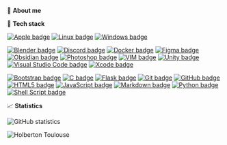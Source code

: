 📝 **About me**

🔨 **Tech stack**

[![Apple badge](https://img.shields.io/badge/-Apple-000000?style=flat&logo=apple&logoColor=white)](https://www.apple.com)
[![Linux badge](https://img.shields.io/badge/-Linux-FCC624?style=flat&logo=linux&logoColor=white)](https://www.linux.org)
[![Windows badge](https://img.shields.io/badge/-Windows-0078D6?style=flat&logo=windows&logoColor=white)](https://www.microsoft.com/windows)

[![Blender badge](https://img.shields.io/badge/-Blender-F5792A?style=flat&logo=blender&logoColor=white)](https://www.blender.org)
[![Discord badge](https://img.shields.io/badge/-Discord-7289DA?style=flat&logo=discord&logoColor=white)](https://discord.com)
[![Docker badge](https://img.shields.io/badge/-Docker-2496ED?style=flat&logo=docker&logoColor=white)](https://www.docker.com)
[![Figma badge](https://img.shields.io/badge/-Figma-F24E1E?style=flat&logo=figma&logoColor=white)](https://www.figma.com)
[![Obsidian badge](https://img.shields.io/badge/-Obsidian-000000?style=flat&logo=obsidian&logoColor=white)](https://obsidian.md)
[![Photoshop badge](https://img.shields.io/badge/-Photoshop-31A8FF?style=flat&logo=adobephotoshop&logoColor=white)](https://www.adobe.com/products/photoshop.html)
[![VIM badge](https://img.shields.io/badge/-VIM-199f00?style=flat&logo=vim&logoColor=white)](https://www.vim.org)
[![Unity badge](https://img.shields.io/badge/-Unity-000000?style=flat&logo=unity&logoColor=white)](https://unity.com)
[![Visual Studio Code badge](https://img.shields.io/badge/-Visual%20Studio%20Code-007ACC?style=flat&logo=visualstudiocode&logoColor=white)](https://code.visualstudio.com)
[![Xcode badge](https://img.shields.io/badge/-Xcode-007AFF?style=flat&logo=xcode&logoColor=white)](https://developer.apple.com/xcode/)

[![Bootstrap badge](https://img.shields.io/badge/-Bootstrap-563D7C?style=flat&logo=bootstrap&logoColor=white)](https://getbootstrap.com)
[![C badge](https://img.shields.io/badge/-C-00599C?style=flat&logo=c&logoColor=white)](https://en.wikipedia.org/wiki/C_(programming_language))
[![Flask badge](https://img.shields.io/badge/-Flask-000000?style=flat&logo=flask&logoColor=white)](https://flask.palletsprojects.com/)
[![Git badge](https://img.shields.io/badge/-Git-F05032?style=flat&logo=git&logoColor=white)](https://git-scm.com)
[![GitHub badge](https://img.shields.io/badge/-GitHub-181717?style=flat&logo=github&logoColor=white)](https://github.com)
[![HTML5 badge](https://img.shields.io/badge/-HTML5-E34F26?style=flat&logo=html5&logoColor=white)](https://www.w3schools.com/html/)
[![JavaScript badge](https://img.shields.io/badge/-JavaScript-F7DF1E?style=flat&logo=javascript&logoColor=white)](https://developer.mozilla.org/en-US/docs/Web/JavaScript)
[![Markdown badge](https://img.shields.io/badge/-Markdown-000000?style=flat&logo=markdown&logoColor=white)](https://www.markdownguide.org)
[![Python badge](https://img.shields.io/badge/-Python-3776AB?style=flat&logo=python&logoColor=white)](https://www.python.org)
[![Shell Script badge](https://img.shields.io/badge/-Shell%20Script-4EAA25?style=flat&logo=gnu-bash&logoColor=white)](https://www.gnu.org/software/bash/)
  
📈 **Statistics**

![GitHub statistics](https://github-readme-stats.vercel.app/api?username=fchavonet&show_icons=true&theme=radical)

![Holberton Toulouse](https://github-readme-stats.vercel.app/api/pin/?username=HolbertonSchool&repo=holbertonschool-toulouse)
